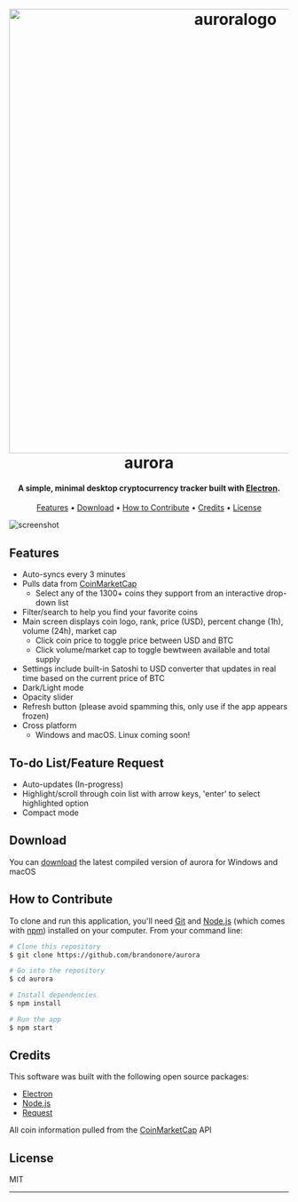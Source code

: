 
<h1 align="center">
  <br>
  <img src="https://raw.githubusercontent.com/brandonore/aurora/master/assets/logo.png" alt="auroralogo" width="800">
  <br>
  aurora
  <br>
</h1>

<h4 align="center">A simple, minimal desktop cryptocurrency tracker built with <a href="http://electron.atom.io" target="_blank">Electron</a>.</h4>

<p align="center">
  <a href="#features">Features</a> •
  <a href="#download">Download</a> •
  <a href="#how-to-contribute">How to Contribute</a> •
  <a href="#credits">Credits</a> •
  <a href="#license">License</a>
</p>

![screenshot](https://raw.githubusercontent.com/brandonore/aurora/master/assets/aurora.gif)

## Features

* Auto-syncs every 3 minutes
* Pulls data from <a href="https://coinmarketcap.com">CoinMarketCap</a>
  - Select any of the 1300+ coins they support from an interactive drop-down list
* Filter/search to help you find your favorite coins  
* Main screen displays coin logo, rank, price (USD), percent change (1h), volume (24h), market cap
  - Click coin price to toggle price between USD and BTC
  - Click volume/market cap to toggle bewtween available and total supply
* Settings include built-in Satoshi to USD converter that updates in real time based on the current price of BTC
* Dark/Light mode
* Opacity slider
* Refresh button (please avoid spamming this, only use if the app appears frozen)
* Cross platform
  - Windows and macOS. Linux coming soon!

## To-do List/Feature Request

* Auto-updates (In-progress)
* Highlight/scroll through coin list with arrow keys, 'enter' to select highlighted option
* Compact mode
  
## Download

You can [download](https://github.com/brandonore/aurora/releases/tag/v1.0.0) the latest compiled version of aurora for Windows and macOS

## How to Contribute

To clone and run this application, you'll need [Git](https://git-scm.com) and [Node.js](https://nodejs.org/en/download/) (which comes with [npm](http://npmjs.com)) installed on your computer. From your command line:

```bash
# Clone this repository
$ git clone https://github.com/brandonore/aurora

# Go into the repository
$ cd aurora

# Install dependencies
$ npm install

# Run the app
$ npm start
```

## Credits

This software was built with the following open source packages:

- [Electron](http://electronjs.org)
- [Node.js](https://nodejs.org/)
- [Request](https://www.npmjs.com/package/request)

All coin information pulled from the <a href="https://coinmarketcap.com/api/">CoinMarketCap</a> API

## License

MIT

---
